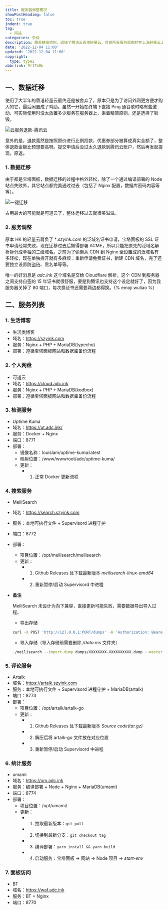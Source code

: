```yaml
---
title: 服务器调整概况
showPostHeadimg: false
toc: true
indent: true
tag:
  - 网站
categories: 杂谈
description: 秉着精简原则，退掉了腾讯云香港轻量云，目前所有服务就都挂在上海轻量云上了，本文记录迁移过程和目前所有已部署服务列表。
date: '2022-12-04 11:00'
updated: '2022-12-04 11:00'
copyright:
  type: type2
abbrlink: 9f17b0b
---
```


## 一、数据迁移

使用了大半年的香港轻量云最终还是被舍弃了，原本只是为了访问外网更方便才购入的它，最后闲置成了鸡肋。虽然一开始在终端下直接 Ping 通谷歌时略有些激动，可实际使用时没太放置多少服务在服务器上，秉着精简原则，还是选择了销毁。

![云服务退款-腾讯云](../../img/article/22-12@服务器调整概况/云服务退款-腾讯云.png)

意外的是，退款竟然是按照原价进行比例扣款，优惠券部分被算成真实金额了，整体退款金额比预想要高呀。提交申请后没过太久退款到腾讯云账户，然后再发起提现，原返。

### 1. 数据迁移

由于都是宝塔面板，数据迁移的过程中格外轻松，除了一个通过编译部署的 Node 站点失败外，其它站点都完美通过过去（包括了 Nginx 配置，数据库密码内容等等）。

![一键迁移](../../img/article/22-12@服务器调整概况/一键迁移.png)

占用最大的可能就是可道云了，整体迁移过去就很美滋滋。

### 2. 服务调整

原本 HK 的轻量云肩负了 **.szyink.com* 的泛域名证书申请，宝塔面板的 SSL 证书申请经常失败，现在迁移过去后懒得部署 ACME，所以只能把原先的泛域名解析拆分成单独的二级域名。之前为了偷懒从 CDN 到 Nginx 全设置成的泛域名有多轻松，现在单独拆开就有多麻烦：重新申请免费证书，新建 CDN 域名，完了还要独立设置防盗链、黑名单等等。

唯一的好消息是 *adc.ink* 这个域名是交给 Cloudflare 解析，这个 CDN 到服务器之间支持自签的 15 年证书就很舒服，要是狗腾讯也支持这个设定就好了，因为我服务器关掉了 80 端口，每次换证书还需要两边都得换。{% emoji wuliao %}

## 二、服务列表

### 1. 生活博客

- 生活类博客
- 域名：https://szyink.com
- 服务：Nginx + PHP + MariaDB(typecho)
- 部署：遵循宝塔面板网站和数据库备份流程

### 2. 个人网盘

- 可道云
- 域名：https://cloud.adc.ink
- 服务：Nginx + PHP + MariaDB(kodbox)
- 部署：遵循宝塔面板网站和数据库备份流程

### 3. 检测服务

- Uptime Kuma
- 域名：https://ut.adc.ink/
- 服务：Docker + Nginx
- 端口：8771
- 部署：
  - 镜像名称：louislam/uptime-kuma:latest
  - 映射位置：/www/wwwroot/adc/uptime-kuma/
  - 更新：
    - 1. 正常 Docker 更新流程

### 4. 搜索服务

- MeiliSearch
- 域名：https://search.szyink.com
- 服务：本地可执行文件 + Supervisord 进程守护
- 端口：8772
- 部署：
  - 项目位置：/opt/meilisearch/meilisearch
  - 更新：
    - 1. Github Releases 处下载最新版本 *meilisearch-linux-amd64*
    - 2. 重新暂停/启动 Supervisord 中进程

- **备注**

  MeiliSearch 未设计为向下兼容，直接更新可能失败，需要数据导出导入过程。

  - 导出存储

  ```sh
  curl -X POST 'http://127.0.0.1:PORT/dumps' -H 'Authorization: Bearer MASTERKEY'
  ```

  - 导入存储（导入存储前需要删除 */data.ms* 文件夹）

  ```sh
  ./meilisearch --import-dump dumps/XXXXXXXX-XXXXXXXXXX.dump --master-key="MASTERKEY"
  ```

### 5. 评论服务

- Artalk
- 域名：https://artalk.szyink.com
- 服务：本地可执行文件 + Supervisord 进程守护 + MariaDB(artalk)
- 端口：8773
- 部署：
  - 项目位置：/opt/artalk/artalk-go
  - 更新：
    - 1. Github Releases 处下载最新版本 *Source code(tar.gz)*
    - 2. 解压后将 artalk-go 文件放在对应位置
    - 3. 重新暂停/启动 Supervisord 中进程

### 6. 统计服务

- umami
- 域名：https://um.adc.ink
- 服务：编译部署 + Node + Nginx + MariaDB(umami)
- 端口：8774
- 部署：
  - 项目位置：/opt/umami/
  - 更新：
    - 1. 拉取最新版本：`git pull`
    - 2. 切换到最新分支：`git checkout tag`
    - 3. 编译部署：`yarn install && yarn build`
    - 4. 启动服务：宝塔面板 -> 网站 -> Node 项目 -> *start-env*

### 7. 面板访问

- BT
- 域名：https://waf.adc.ink
- 服务：BT + Nginx
- 端口：8770
